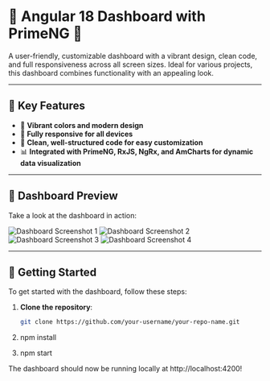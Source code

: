# 🌟 Angular 18 Dashboard with PrimeNG 🌟

A user-friendly, customizable dashboard with a vibrant design, clean code, and full responsiveness across all screen sizes. Ideal for various projects, this dashboard combines functionality with an appealing look.

---

## 🚀 Key Features
- 🎨 **Vibrant colors and modern design**
- 📱 **Fully responsive for all devices**
- 🧹 **Clean, well-structured code for easy customization**
- 📊 **Integrated with PrimeNG, RxJS, NgRx, and AmCharts for dynamic data visualization**

---

## 📸 Dashboard Preview
Take a look at the dashboard in action:

![Dashboard Screenshot 1](path/to/image1.png)
![Dashboard Screenshot 2](path/to/image2.png)
![Dashboard Screenshot 3](path/to/image3.png)
![Dashboard Screenshot 4](path/to/image4.png)

---

## 🚀 Getting Started

To get started with the dashboard, follow these steps:

1. **Clone the repository**:
   ```bash
   git clone https://github.com/your-username/your-repo-name.git

2. npm install

3. npm start

The dashboard should now be running locally at http://localhost:4200!

